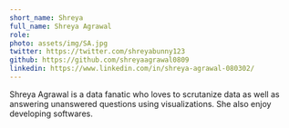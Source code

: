 ```yaml
---
short_name: Shreya
full_name: Shreya Agrawal
role:
photo: assets/img/SA.jpg
twitter: https://twitter.com/shreyabunny123
github: https://github.com/shreyaagrawal0809
linkedin: https://www.linkedin.com/in/shreya-agrawal-080302/
---
```


Shreya Agrawal is a data fanatic who loves to scrutanize data as well as answering unanswered questions using visualizations. She also enjoy developing softwares.